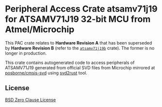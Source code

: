 # Peripheral Access Crate atsamv71j19 for ATSAMV71J19 32-bit MCU from Atmel/Microchip

This PAC crate relates to **Hardware Revision A** that has been superseded by **Hardware Revision B** (refer to the [`atsamv71j19b`](https://https://crates.io/crates/atsamv71j19b) crate). The former is no longer in production.

This crate contains autogenerated code to access peripherals of ATSAMV71J19 generated from official SVD files from Microchip mirrored at [posborne/cmsis-svd](https://github.com/posborne/cmsis-svd) using [svd2rust](https://github.com/rust-embedded/svd2rust/) tool.

## License

[BSD Zero Clause License](https://choosealicense.com/licenses/0bsd/)
